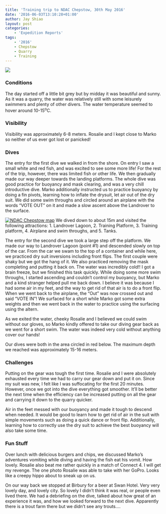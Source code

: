 ```yaml
---
title: 'Training trip to NDAC Chepstow, 30th May 2016'
date: '2016-06-03T13:10:28+01:00'
author: Jay Shiao
layout: post
categories:
    - 'Expedition Reports'
tags:
    - '2016'
    - Chepstow
    - Quarry
    - Training
---
```


![](http://ouueg.com/wp-content/uploads/2016/06/2016-06-03-NDAC-trip-photo.jpg)

### **Conditions**

The day started off a little bit grey but by midday it was beautiful and sunny. As it was a quarry, the water was relatively still with some leisurely swimmers and plenty of other divers. The water temperature seemed to hover around 10-15<sup>o</sup>C.

### **Visibility**

Visibility was approximately 6-8 meters. Rosalie and I kept close to Marko so neither of us ever got lost or panicked!

### **Dives**

The entry for the first dive we walked in from the shore. On entry I saw a small white and red fish, and was excited to see some more life! For the rest of the trip, however, there was limited fish or other life. We then gradually made our way deeper towards the landing platforms. The whole dive was good practice for buoyancy and mask clearing, and was a very chill introductive dive. Marko additionally instructed us to practice buoyancy by doing a fin pivots, learning how to inflate the drysuit, let air out of the dry suit. We did some swim throughs and circled around an airplane with the words “VOTE OUT” on it and made a slow ascent above the Landrover to the surface.

[![NDAC Chepstow map](http://ouueg.com/wp-content/uploads/2016/06/2016-06-03-NDAC-trip-report-800x721.png)](http://ouueg.com/wp-content/uploads/2016/06/2016-06-03-NDAC-trip-report.png)
We dived down to about 15m and visited the following attractions: 1. Landrover Lagoon, 2. Training Platform, 3. Training platform, 4. Airplane and swim throughs, and 5. Tanks.



The entry for the second dive we took a large step off the platform. We made our way to Landrover Lagoon (point #1) and descended slowly on top of the car. From the car we swam to the top of a container and while here, we practiced dry suit inversions including front flips. The first couple were shaky but we got the hang of it. We also practiced removing the mask completing and putting it back on. The water was incredibly cold!! I got a brain freeze, but we finished this task quickly. While doing some more swim throughs, I started ascending and couldn’t control my buoyancy, but Marko and a kind stranger helped pull me back down. I believe it was because I had some air in my feet, and the way to get rid of that air is to do a front flip. When we went back to the airplane, the “Out” was now crossed out and said “VOTE IN”! We surfaced for a short while Marko got some extra weights and then we went back in the water to practice using the surfacing using the altern.

As we exited the water, cheeky Rosalie and I believed we could swim without our gloves, so Marko kindly offered to take our diving gear back as we went for a short swim. The water was indeed very cold without anything cover our hands!

Our dives were both in the area circled in red below. The maximum depth we reached was approximately 15-16 meters.

### **Challenges**

Putting on the gear was tough the first time. Rosalie and I were absolutely exhausted every time we had to carry our gear down and put it on. Since my suit was new, I felt like I was suffocating for the first 20 minutes. However, once we got into the dive everything got smoother. It’ll be better the next time when the efficiency can be increased putting on all the gear and carrying it down to the quarry quicker.

Air in the feet messed with our buoyancy and made it tough to descend when needed. It would be good to learn how to get rid of air in the suit with simple movements such as doing a quick dance or front flip. Additionally, learning how to correctly use the dry suit to achieve the best buoyancy will also take some time.

### **Fun Stuff**

Over lunch with delicious burgers and chips, we discussed Marko’s adventures vomiting while diving and having the fish eat his vomit. How lovely. Rosalie also beat me rather quickly in a match of Connect 4. I will get my revenge. The one photo Rosalie was able to take with her GoPro. Looks like a creepy hippo about to sneak up on us.

On our way back we stopped at Birbury for a beer at Swan Hotel. Very very lovely day, and lovely city. So lovely I didn’t think it was real, or people even lived there. We had a debriefing on the dive, talked about how great of an experience it was, and how we looked forward to the next dive. Apparently there is a trout farm there but we didn’t see any trouts….
